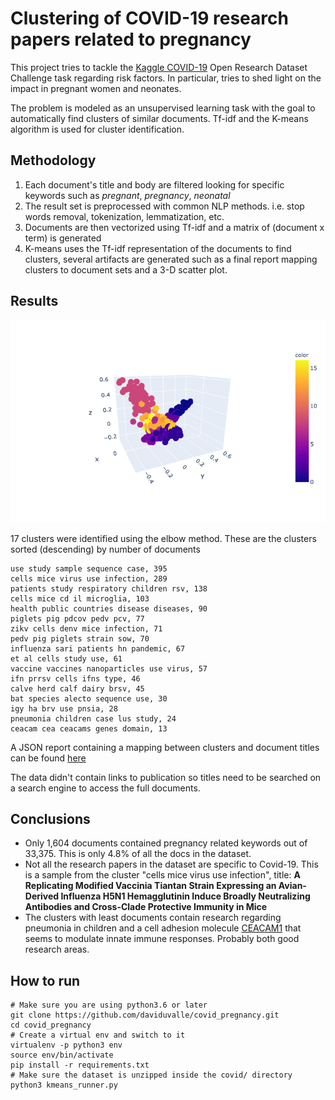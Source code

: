 # Clustering of COVID-19 research papers related to pregnancy

This project tries to tackle the [Kaggle COVID-19](https://www.kaggle.com/allen-institute-for-ai/CORD-19-research-challenge/tasks?taskId=558) Open Research Dataset Challenge task regarding risk factors. In particular, tries to shed light on the impact in pregnant women and neonates.

The problem is modeled as an unsupervised learning task with the goal to automatically find clusters of similar documents. Tf-idf and the K-means algorithm is used for cluster identification.

## Methodology
1. Each document's title and body are filtered looking for specific keywords such as *pregnant*, *pregnancy*, *neonatal*
2. The result set is preprocessed with common NLP methods. i.e. stop words removal, tokenization, lemmatization, etc.
3. Documents are then vectorized using Tf-idf and a matrix of (document x term) is generated
4. K-means uses the Tf-idf representation of the documents to find clusters, several artifacts are generated such as a final report mapping clusters to document sets and a 3-D scatter plot.

## Results

![](output/clustering_3d.png)

17 clusters were identified using the elbow method. These are the clusters sorted (descending) by number of documents

    use study sample sequence case, 395
    cells mice virus use infection, 289
    patients study respiratory children rsv, 138
    cells mice cd il microglia, 103
    health public countries disease diseases, 90 
    piglets pig pdcov pedv pcv, 77
    zikv cells denv mice infection, 71
    pedv pig piglets strain sow, 70 
    influenza sari patients hn pandemic, 67 
    et al cells study use, 61 
    vaccine vaccines nanoparticles use virus, 57 
    ifn prrsv cells ifns type, 46
    calve herd calf dairy brsv, 45
    bat species alecto sequence use, 30 
    igy ha brv use pnsia, 28
    pneumonia children case lus study, 24
    ceacam cea ceacams genes domain, 13
    
A JSON report containing a mapping between clusters and document titles can be found [here](output/final_report.json)

The data didn't contain links to publication so titles need to be searched on a search engine to access the full documents.
    
## Conclusions

* Only 1,604 documents contained pregnancy related keywords out of 33,375. This is only 4.8% of all the docs in the dataset.
* Not all the research papers in the dataset are specific to Covid-19. This is a sample from the cluster "cells mice virus use infection", title: **A Replicating Modified Vaccinia Tiantan Strain Expressing an Avian-Derived Influenza H5N1 Hemagglutinin Induce Broadly Neutralizing Antibodies and Cross-Clade Protective Immunity in Mice** 
* The clusters with least documents contain research regarding pneumonia in children and a cell adhesion molecule [CEACAM1](https://en.wikipedia.org/wiki/CEACAM1) that seems to modulate innate immune responses. Probably both good research areas.

## How to run
    # Make sure you are using python3.6 or later
    git clone https://github.com/daviduvalle/covid_pregnancy.git 
    cd covid_pregnancy 
    # Create a virtual env and switch to it
    virtualenv -p python3 env
    source env/bin/activate
    pip install -r requirements.txt
    # Make sure the dataset is unzipped inside the covid/ directory
    python3 kmeans_runner.py
    
